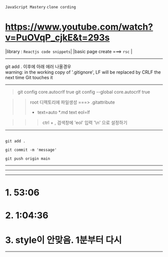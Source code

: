 <code>JavaScript Mastery</code>
<code>clone cording</code>
# https://www.youtube.com/watch?v=PuOVqP_cjkE&t=293s

|library : `Reactjs code snippets`|
|basic page create ===> `rsc`     |

___
git add . 이후에 아래 에러 나올경우 <br>
warning: in the working copy of '.gitignore', LF will be replaced by CRLF the next time Git touches it

---
> git config core.autocrlf true
> git config --global core.autocrlf true

>> root 디렉토리에 파일생성 ===> .gitattribute 
>> * text=auto
>> *.md text eol=lf

>>> ctrl + ,
>>> 검색창에 'eol' 입력
>>> '\n' 으로 설정하기
---

<code>
git add .<br> 
git commit -m 'message'<br> 
git push origin main
</code>

***
<!-- 
진행하면서 설치했던 라이브러리
npm install query-string
npm install react-countup
npm install chart.js
npm install react-chartjs-2
npx shadcn-ui@latest add sheet
-->
*** 

---
# 1. 53:06
# 2. 1:04:36
# 3. style이 안맞음. 1분부터 다시
---
